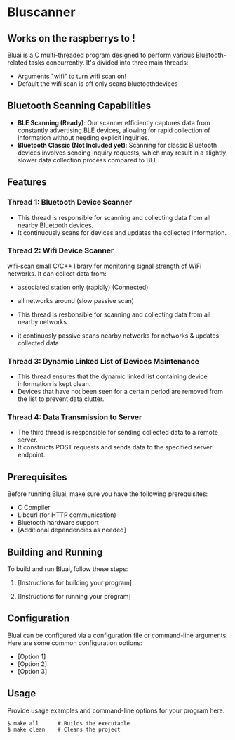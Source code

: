 # Bluscanner
## Works on the raspberrys to !
Bluai is a C multi-threaded program designed to perform various Bluetooth-related tasks concurrently. It's divided into three main threads:

+ Arguments "wifi" to turn wifi scan on!
+ Default the wifi scan is off only scans bluetoothdevices

## Bluetooth Scanning Capabilities

- **BLE Scanning (Ready)**: Our scanner efficiently captures data from constantly advertising BLE devices, allowing for rapid collection of information without needing explicit inquiries.
- **Bluetooth Classic (Not Included yet)**: Scanning for classic Bluetooth devices involves sending inquiry requests, which may result in a slightly slower data collection process compared to BLE.


## Features

### Thread 1: Bluetooth Device Scanner

- This thread is responsible for scanning and collecting data from all nearby Bluetooth devices.
- It continuously scans for devices and updates the collected information.

### Thread 2: Wifi Device Scanner

wifi-scan small C/C++ library for monitoring signal strength of WiFi networks. It can collect data from:
- associated station only (rapidly) (Connected)
- all networks around (slow passive scan)

- This thread is resbonsible for scanning and collecting data from all nearby networks
- it continuosly passive scans nearby networks for networks & updates collected data

### Thread 3: Dynamic Linked List of Devices Maintenance

- This thread ensures that the dynamic linked list containing device information is kept clean.
- Devices that have not been seen for a certain period are removed from the list to prevent data clutter.

### Thread 4: Data Transmission to Server

- The third thread is responsible for sending collected data to a remote server.
- It constructs POST requests and sends data to the specified server endpoint.

## Prerequisites

Before running Bluai, make sure you have the following prerequisites:

- C Compiler
- Libcurl (for HTTP communication)
- Bluetooth hardware support
- [Additional dependencies as needed]

## Building and Running

To build and run Bluai, follow these steps:

1. [Instructions for building your program]

2. [Instructions for running your program]

## Configuration

Bluai can be configured via a configuration file or command-line arguments. Here are some common configuration options:

- [Option 1]
- [Option 2]
- [Option 3]

## Usage

Provide usage examples and command-line options for your program here.

```shell
$ make all      # Builds the executable 
$ make clean    # Cleans the project 
